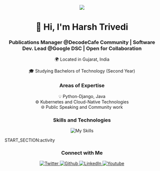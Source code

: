 <!-- Banner Image -->
<p align="center">
  <img src="https://pbs.twimg.com/media/F50M3BSW4AAweSK?format=jpg&name=large">
</p>

<!-- Introduction -->
<h1 align="center">👋 Hi, I'm Harsh Trivedi</h1>
<h3 align="center">Publications Manager @DecodeCafe Community | Software Dev. Lead @Google DSC | Open for Collaboration </h3>

<!-- Location and Education -->
<p align="center">
  🌍 Located in Gujarat, India
</p>
<p align="center">
  🎓 Studying Bachelors of Technology (Second Year)
</p>

<!-- Fields of Expertise -->
<h3 align="center">Areas of Expertise</h3>
<p align="center">
  💡 Python-Django, Java <br>
  ⚙️ Kubernetes and Cloud-Native Technologies <br>
  🌐 Public Speaking and Community work
</p>



<!-- Skills and Technologies -->
<h3 align="center">Skills and Technologies</h3>
<p align="center">
  <img src="https://skillicons.dev/icons?i=aws,git,jenkins,linux,docker,kubernetes,java,go&perline=6" alt="My Skills">
</p>

START_SECTION:activity

<!-- Connect with Me -->
<h3 align="center">Connect with Me</h3>
<p align="center">
  <a href="https://twitter.com/harshh_trivedi">
    <img src="https://img.shields.io/twitter/follow/harshh_trivedi?label=Twitter&logo=twitter&style=for-the-badge&color=1DA1F2" alt="Twitter">
  </a>
  <a href="https://github.com/Harsh-Trivedi03">
    <img src="https://img.shields.io/github/follow/harshh_trivedi?label=Twitter&logo=twitter&style=for-the-badge&color=1DA1F2" alt="Github">
  </a>
  <a href="https://www.linkedin.com/in/harsh-trivedi03/">
    <img src="https://img.shields.io/badge/linkedin-%230077b5.svg?&style=for-the-badge&logo=linkedin&logoColor=white" alt="LinkedIn">
  </a>
  <a href="https://www.youtube.com/@feelthecode/playlists">
    <img src="https://img.shields.io/youtube/follow/harshh_trivedi?label=Twitter&logo=twitter&style=for-the-badge&color=1DA1F2" alt="Youtube">
  </a>
</p>
